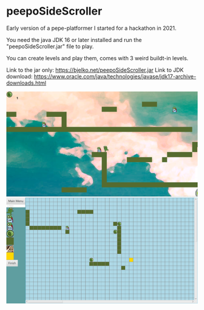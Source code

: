 # peepoSideScroller
Early version of a pepe-platformer I started for a hackathon in 2021. 

You need the java JDK 16 or later installed and run the "peepoSideScroller.jar" file to play.

You can create levels and play them, comes with 3 weird buildt-in levels.

Link to the jar only: https://bjelko.net/peepoSideScroller.jar
Link to JDK download: https://www.oracle.com/java/technologies/javase/jdk17-archive-downloads.html

![Damn, cant fint the gameplay screenshot](https://github.com/OlavPL/peepoSideScroller/blob/master/resources/Images/GamePlayScreenshot.PNG?raw=true)
![Damn, cant fint the level creation screenshot](https://github.com/OlavPL/peepoSideScroller/blob/master/resources/Images/CreateLevelPreivew.PNG?raw=true)
